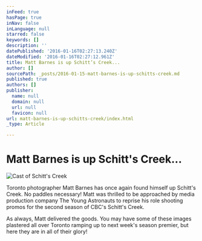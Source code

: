 ```yaml
---
inFeed: true
hasPage: true
inNav: false
inLanguage: null
starred: false
keywords: []
description: ''
datePublished: '2016-01-16T02:27:13.240Z'
dateModified: '2016-01-16T02:27:12.961Z'
title: Matt Barnes is up Schitt’s Creek...
author: []
sourcePath: _posts/2016-01-15-matt-barnes-is-up-schitts-creek.md
published: true
authors: []
publisher:
  name: null
  domain: null
  url: null
  favicon: null
url: matt-barnes-is-up-schitts-creek/index.html
_type: Article

---
```

# Matt Barnes is up Schitt's Creek...
![Cast of Schitt's Creek](https://s3-us-west-2.amazonaws.com/the-grid-img/p/1fc0b5ab019ad95baece6d09c34fdf0e09eeb956.jpg)

Toronto photographer Matt Barnes has once again found himself up Schitt's Creek. No paddles necessary! Matt was thrilled to be approached by media production company The Young Astronauts to reprise his role shooting promos for the second season of CBC's Schitt's Creek. 

As always, Matt delivered the goods. You may have some of these images plastered all over Toronto ramping up to next week's season premier, but here they are in all of their glory!